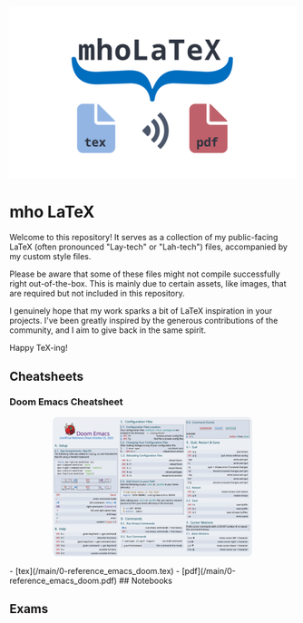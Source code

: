 ![GitHub Banner](/assets/mho_latex.png)
# mho LaTeX

Welcome to this repository! It serves as a collection of my public-facing LaTeX (often pronounced "Lay-tech" or "Lah-tech") files, accompanied by my custom style files.

Please be aware that some of these files might not compile successfully right out-of-the-box. This is mainly due to certain assets, like images, that are required but not included in this repository.

I genuinely hope that my work sparks a bit of LaTeX inspiration in your projects. I've been greatly inspired by the generous contributions of the community, and I aim to give back in the same spirit.

Happy TeX-ing!

## Cheatsheets
### Doom Emacs Cheatsheet
<p align="center">
  <img src="/assets/latex-cheatsheet-doomEmacs.png" width="70%" alt="latex-cheatsheet-doomEmacs">
</p>
- [tex](/main/0-reference_emacs_doom.tex)
- [pdf](/main/0-reference_emacs_doom.pdf)
## Notebooks

## Exams

 
